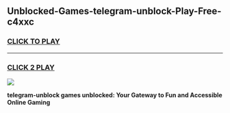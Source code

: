 
## Unblocked-Games-telegram-unblock-Play-Free-c4xxc
<h3>
<a href="https://premium76.site?title=telegram-unblock&ref=18A1">CLICK TO PLAY</a></h3>
<hr>

<h3>
<a href="https://premium76.site?title=telegram-unblock&ref=18A1">CLICK 2 PLAY</a>
  
</h3>

<a href="https://premium76.site?title=telegram-unblock&ref=18A1"><img src="https://clearcache.store/games.png"></a>


**telegram-unblock games unblocked: Your Gateway to Fun and Accessible Online Gaming**

